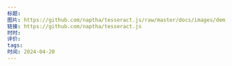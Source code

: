 ```yaml
---
标题: 
图片: https://github.com/naptha/tesseract.js/raw/master/docs/images/demo.gif
链接: https://github.com/naptha/tesseract.js
时时: 
评价: 
tags: 
时间: 2024-04-20
---
```


